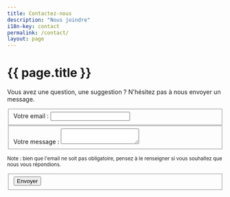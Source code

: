 ```yaml
---
title: Contactez-nous
description: "Nous joindre"
i18n-key: contact
permalink: /contact/
layout: page
---
```


# {{ page.title }}

Vous avez une question, une suggestion ? N'hésitez pas à nous envoyer un message.

<form id="contact-form" netlify-honeypot="cb" class="page__form js-form form" method="POST" action="contact" data-netlify="true">
  <fieldset>
    <label for="email">Votre email&nbsp;:</label>
    <input type="email" name="email" id="email">
  </fieldset>
  <fieldset>
    <label for="message">Votre message&nbsp;:</label>
    <textarea name="message" rows="" id="message" required></textarea>
  </fieldset>
  <p><small>Note&nbsp;: bien que l'email ne soit pas obligatoire, pensez à le renseigner si vous souhaitez que nous vous répondions.</small></p>
  <fieldset>
    <div data-netlify-recaptcha="true"></div>
    <button type="submit" class="button" data-text="Send">
      <span class="button-inner">Envoyer</span>
    </button>
  </fieldset>
</form>
